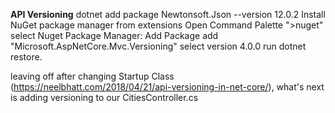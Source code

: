 **API Versioning**
dotnet add package Newtonsoft.Json --version 12.0.2
Install NuGet package manager from extensions
Open Command Palette ">nuget" 
select Nuget Package Manager: Add Package
add "Microsoft.AspNetCore.Mvc.Versioning"
select version 4.0.0
run dotnet restore. 

leaving off after changing Startup Class (https://neelbhatt.com/2018/04/21/api-versioning-in-net-core/), what's next is adding versioning to our CitiesController.cs
